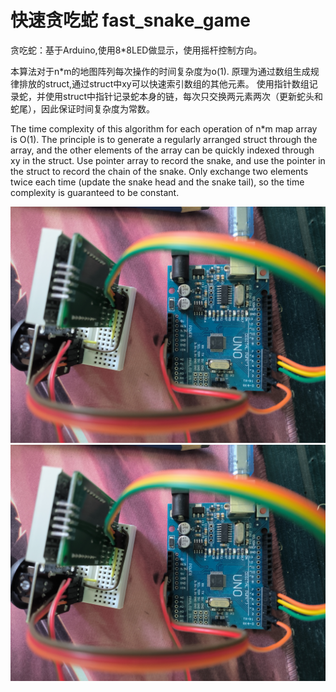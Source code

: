 # 快速贪吃蛇 fast_snake_game

贪吃蛇：基于Arduino,使用8*8LED做显示，使用摇杆控制方向。

本算法对于n*m的地图阵列每次操作的时间复杂度为o(1).
原理为通过数组生成规律排放的struct,通过struct中xy可以快速索引数组的其他元素。
使用指针数组记录蛇，并使用struct中指针记录蛇本身的链，每次只交换两元素两次（更新蛇头和蛇尾），因此保证时间复杂度为常数。

The time complexity of this algorithm for each operation of n*m map array is O(1).
The principle is to generate a regularly arranged struct through the array, and the other elements of the array can be quickly indexed through xy in the struct.
Use pointer array to record the snake, and use the pointer in the struct to record the chain of the snake.
Only exchange two elements twice each time (update the snake head and the snake tail), so the time complexity is guaranteed to be constant.


![Front view](https://github.com/PRC-AExcalibur/fast_snake_by_led8x8-arduino-/blob/main/Wiring%20diagram.jpg)
![Wiring diagram](https://github.com/PRC-AExcalibur/fast_snake_by_led8x8-arduino-/blob/main/Wiring%20diagram.jpg)
